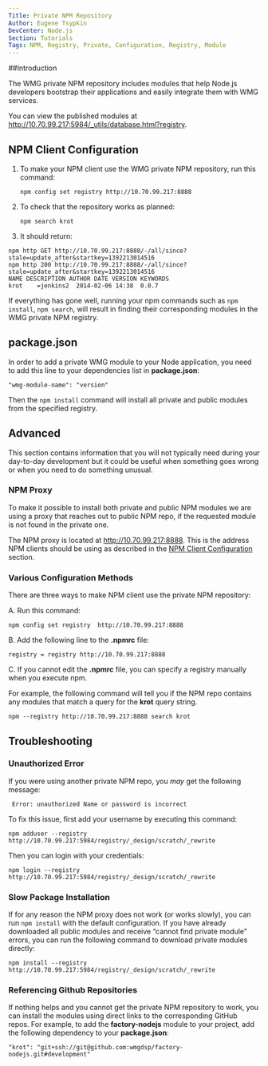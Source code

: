 ```yaml
---
Title: Private NPM Repository
Author: Eugene Tsypkin
DevCenter: Node.js
Section: Tutorials
Tags: NPM, Registry, Private, Configuration, Registry, Module
---
```



##Introduction

The WMG private NPM repository includes modules that help Node.js developers bootstrap their applications and easily integrate them with WMG services.

You can view the published modules at http://10.70.99.217:5984/_utils/database.html?registry.

## <a id="config"></a> NPM Client Configuration

1. To make your NPM client use the WMG private NPM repository, run this command:

    `npm config set registry http://10.70.99.217:8888`

2. To check that the repository works as planned:

    `npm search krot`
    
3. It should return:

```
npm http GET http://10.70.99.217:8888/-/all/since?stale=update_after&startkey=1392213014516
npm http 200 http://10.70.99.217:8888/-/all/since?stale=update_after&startkey=1392213014516
NAME DESCRIPTION AUTHOR DATE VERSION KEYWORDS
krot    =jenkins2  2014-02-06 14:38  0.0.7
```

If everything has gone well, running your npm commands such as `npm install`, `npm search`, will result in finding their corresponding modules in the WMG private NPM registry. 

## package.json

In order to add a private WMG module to your Node application, you need to add this line to your dependencies list in **package.json**:

    "wmg-module-name": "version" 

Then the `npm install` command will install all private and public modules from the specified registry.

## Advanced

This section contains information that you will not typically need during your day-to-day development but it could be useful when something goes wrong or when you need to do something unusual.

### NPM Proxy

To make it possible to install both private and public NPM modules we are using a proxy that reaches out to public NPM repo, if the requested module is not found in the private one. 

The NPM proxy is located at http://10.70.99.217:8888. This is the address NPM clients should be using as described in the [NPM Client Configuration](#config) section.


### Various Configuration Methods

There are three ways to make NPM client use the private NPM repository:

A. Run this command:

    npm config set registry  http://10.70.99.217:8888

B. Add the following line to the **.npmrc** file:

    registry = registry http://10.70.99.217:8888

C. If you cannot edit the **.npmrc** file, you can specify a registry manually when you execute npm.

For example, the following command will tell you if the NPM repo contains any modules that match a query for the **krot** query string.

    npm --registry http://10.70.99.217:8888 search krot
    

## Troubleshooting


### Unauthorized Error

If you were using another private NPM repo, you *may* get the following message:

     Error: unauthorized Name or password is incorrect
     
To fix this issue, first add your username by executing this command:

    npm adduser --registry http://10.70.99.217:5984/registry/_design/scratch/_rewrite
    
Then you can login with your credentials:

    npm login --registry http://10.70.99.217:5984/registry/_design/scratch/_rewrite

### Slow Package Installation

If for any reason the NPM proxy does not work (or works slowly), you can run `npm install` with the default configuration. If you have already downloaded all public modules and receive “cannot find private module” errors, you can run the following command to download private modules directly: 

	npm install --registry http://10.70.99.217:5984/registry/_design/scratch/_rewrite 

### Referencing Github Repositories 

If nothing helps and you cannot get the private NPM repository to work, you can install the modules using direct links to the corresponding GitHub repos. For example, to add the **factory-nodejs** module to your project, add the following dependency to your **package.json**:

    "krot": "git+ssh://git@github.com:wmgdsp/factory-nodejs.git#development"




  [1]: https://github.com/wmgdsp/factory-nodejs
  [2]: https://github.com/wmgdsp/factory-handlebars-helpers
  [3]: https://github.com/wmgdsp/factory-cf-client
